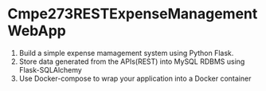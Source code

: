 # Cmpe273RESTExpenseManagementWebApp


1. Build a simple expense mamagement system using Python Flask.
2. Store data generated from the APIs(REST) into MySQL RDBMS using Flask-SQLAlchemy
3. Use Docker-compose to wrap your application into a Docker container

